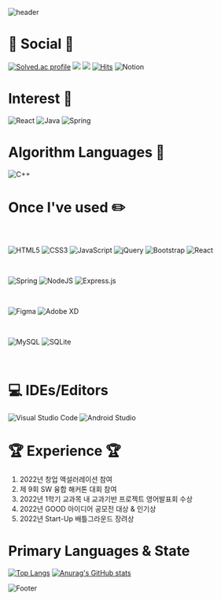 ![header](https://capsule-render.vercel.app/api?type=waving&color=auto&height=200&section=header&text=Kwonja'GitHub&fontSize=50)

# 💌 Social 💌
[![Solved.ac profile](http://mazassumnida.wtf/api/mini/generate_badge?boj=snna58)](https://solved.ac/snna58)
<a href="https://blog.naver.com/snna58"><img src="https://img.shields.io/badge/Naver-3DDC84?style=flat-square&logo=Blogger&logoColor=white"/></a>
<a href="https://kwonjamon.tistory.com/"><img src="https://img.shields.io/badge/Tistory-84a8ad?style=flat-square&logo=Blogger&logoColor=white"/></a>
[![Hits](https://hits.seeyoufarm.com/api/count/incr/badge.svg?url=https%3A%2F%2Fgithub.com%2Fkwonja&count_bg=%23555555&title_bg=%23555555&icon=github.svg&icon_color=%23FFFFFF&title=Github&edge_flat=false)](https://hits.seeyoufarm.com)
![Notion](https://img.shields.io/badge/Notion-%23000000.svg?style=for-the-badge&logo=notion&logoColor=white)
<br>
# Interest 👀
![React](https://img.shields.io/badge/react-%2320232a.svg?style=for-the-badge&logo=react&logoColor=%2361DAFB)
![Java](https://img.shields.io/badge/java-%23ED8B00.svg?style=for-the-badge&logo=java&logoColor=white)
![Spring](https://img.shields.io/badge/spring-%236DB33F.svg?style=for-the-badge&logo=spring&logoColor=white)
<br>

# Algorithm Languages 😬
![C++](https://img.shields.io/badge/c++-%2300599C.svg?style=for-the-badge&logo=c%2B%2B&logoColor=white)
# Once I've used ✏️

<br>

![HTML5](https://img.shields.io/badge/html5-%23E34F26.svg?style=for-the-badge&logo=html5&logoColor=white)
![CSS3](https://img.shields.io/badge/css3-%231572B6.svg?style=for-the-badge&logo=css3&logoColor=white)
![JavaScript](https://img.shields.io/badge/javascript-%23323330.svg?style=for-the-badge&logo=javascript&logoColor=%23F7DF1E)
![jQuery](https://img.shields.io/badge/jquery-%230769AD.svg?style=for-the-badge&logo=jquery&logoColor=white)
![Bootstrap](https://img.shields.io/badge/bootstrap-%23563D7C.svg?style=for-the-badge&logo=bootstrap&logoColor=white)
![React](https://img.shields.io/badge/react-%2320232a.svg?style=for-the-badge&logo=react&logoColor=%2361DAFB)

<br>

![Spring](https://img.shields.io/badge/spring-%236DB33F.svg?style=for-the-badge&logo=spring&logoColor=white)
![NodeJS](https://img.shields.io/badge/node.js-6DA55F?style=for-the-badge&logo=node.js&logoColor=white)
![Express.js](https://img.shields.io/badge/express.js-%23404d59.svg?style=for-the-badge&logo=express&logoColor=%2361DAFB)

<br>

![Figma](https://img.shields.io/badge/figma-%23F24E1E.svg?style=for-the-badge&logo=figma&logoColor=white)
![Adobe XD](https://img.shields.io/badge/Adobe%20XD-470137?style=for-the-badge&logo=Adobe%20XD&logoColor=#FF61F6)

<br>

![MySQL](https://img.shields.io/badge/mysql-%2300f.svg?style=for-the-badge&logo=mysql&logoColor=white)
![SQLite](https://img.shields.io/badge/sqlite-%2307405e.svg?style=for-the-badge&logo=sqlite&logoColor=white)

<br>

# 💻 IDEs/Editors
![Visual Studio Code](https://img.shields.io/badge/Visual%20Studio%20Code-0078d7.svg?style=for-the-badge&logo=visual-studio-code&logoColor=white)
![Android Studio](https://img.shields.io/badge/Android%20Studio-3DDC84.svg?style=for-the-badge&logo=android-studio&logoColor=white)
<br>
# 🏆 Experience 🏆
1. 2022년 창업 액설러레이션 참여
2. 제 9회 SW 융합 해커톤 대회 참여
3. 2022년 1학기 교과목 내 교과기반 프로젝트 영어발표회 수상
4. 2022년 GOOD 아이디어 공모전 대상 & 인기상
5. 2022년 Start-Up 배틀그라운드 장려상

# Primary Languages & State
[![Top Langs](https://github-readme-stats.vercel.app/api/top-langs/?username=kwonja)](https://github.com/kwonja/github-readme-stats) 
[![Anurag's GitHub stats](https://github-readme-stats.vercel.app/api?username=kwonja&show_icons=true&theme=calm)](https://github.com/anuraghazra/github-readme-stats)

![Footer](https://capsule-render.vercel.app/api?type=waving&color=auto&height=200&section=footer)
